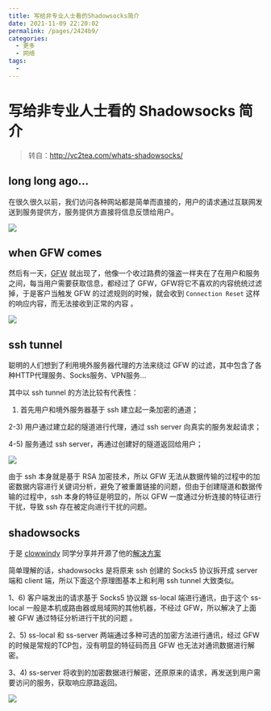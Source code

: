 ```yaml
---
title: 写给非专业人士看的Shadowsocks简介
date: 2021-11-09 22:20:02
permalink: /pages/2424b9/
categories:
  - 更多
  - 网络
tags:
  - 
---
```

# 写给非专业人士看的 Shadowsocks 简介

> 转自：http://vc2tea.com/whats-shadowsocks/

## long long ago…

在很久很久以前，我们访问各种网站都是简单而直接的，用户的请求通过互联网发送到服务提供方，服务提供方直接将信息反馈给用户。

<!--more-->

![](https://cdn.jsdelivr.net/gh/ccbeango/blogImages/NetWork/Shadowsocks%E7%AE%80%E4%BB%8B01.png)

## when GFW comes

然后有一天，[GFW](http://zh.wikipedia.org/wiki/%E9%87%91%E7%9B%BE%E5%B7%A5%E7%A8%8B) 就出现了，他像一个收过路费的强盗一样夹在了在用户和服务之间，每当用户需要获取信息，都经过了 GFW，GFW将它不喜欢的内容统统过滤掉，于是客户当触发 GFW 的过滤规则的时候，就会收到 `Connection Reset` 这样的响应内容，而无法接收到正常的内容 。

![](https://cdn.jsdelivr.net/gh/ccbeango/blogImages/NetWork/Shadowsocks简介02.png)

## ssh tunnel

聪明的人们想到了利用境外服务器代理的方法来绕过 GFW 的过滤，其中包含了各种HTTP代理服务、Socks服务、VPN服务… 

其中以 ssh tunnel 的方法比较有代表性：

1) 首先用户和境外服务器基于 ssh 建立起一条加密的通道；

2-3) 用户通过建立起的隧道进行代理，通过 ssh server 向真实的服务发起请求； 

4-5) 服务通过 ssh server，再通过创建好的隧道返回给用户；

![](https://cdn.jsdelivr.net/gh/ccbeango/blogImages/NetWork/Shadowsocks简介03.png)

由于 ssh 本身就是基于 RSA 加密技术，所以 GFW 无法从数据传输的过程中的加密数据内容进行关键词分析，避免了被重置链接的问题，但由于创建隧道和数据传输的过程中，ssh 本身的特征是明显的，所以 GFW 一度通过分析连接的特征进行干扰，导致 ssh 存在被定向进行干扰的问题。

## shadowsocks

于是 [clowwindy](https://github.com/clowwindy/shadowsocks) 同学分享并开源了他的[解决方案](http://www.v2ex.com/t/32777)

简单理解的话，shadowsocks 是将原来 ssh 创建的 Socks5 协议拆开成 server 端和 client 端，所以下面这个原理图基本上和利用 ssh tunnel 大致类似。

1、6) 客户端发出的请求基于 Socks5 协议跟 ss-local 端进行通讯，由于这个 ss-local 一般是本机或路由器或局域网的其他机器，不经过 GFW，所以解决了上面被 GFW 通过特征分析进行干扰的问题 。

2、5) ss-local 和 ss-server 两端通过多种可选的加密方法进行通讯，经过 GFW 的时候是常规的TCP包，没有明显的特征码而且 GFW 也无法对通讯数据进行解密。

 3、4) ss-server 将收到的加密数据进行解密，还原原来的请求，再发送到用户需要访问的服务，获取响应原路返回。

![](https://cdn.jsdelivr.net/gh/ccbeango/blogImages/NetWork/Shadowsocks简介04.png)

